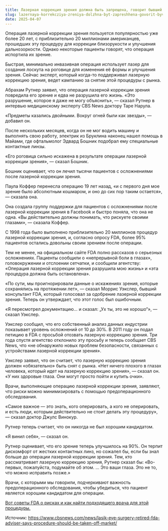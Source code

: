 ```yaml
---
title: Лазерная коррекция зрения должна быть запрещена, говорит бывший консультант FDA
slug: lazernaya-korrekcziya-zreniya-dolzhna-byt-zapreshhena-govorit-byvshij-konsultant-fda
date: 2025-04-07
---
```

<p style="text-align: center;">
  <p class="" data-start="154" data-end="423">
    Операция лазерной коррекции зрения пользуется популярностью уже более 20 лет, с приблизительно 20 миллионами американцев, прошедших эту процедуру для коррекции близорукости и улучшения дальнозоркости. Однако некоторые пациенты говорят, что операция испортила их зрение.
  </p>
  
  <p class="" data-start="425" data-end="678">
    Быстрая, минимально инвазивная операция использует лазер для создания лоскута на роговице для изменения её формы и улучшения зрения. Сейчас эксперт, который когда-то поддерживал лазерную коррекцию зрения, ведет кампанию за снятие этой процедуры с рынка.
  </p>
  
  <p class="" style="text-align: left;" data-start="680" data-end="924">
    Абрахам Рутнер заявил, что операция лазерной коррекции зрения повредила его зрение и едва не разрушила его жизнь. «Это разрушение, которое я даже не могу объяснить», — сказал Рутнер в интервью медицинскому эксперту CBS News доктору Таре Нарула.
  </p>
  
  <p class="" style="text-align: center;" data-start="680" data-end="924">
  </p>
  
  <p class="" data-start="926" data-end="999">
    «Предметы казались двойными. Вокруг огней были как звезды», — добавил он.
  </p>
  
  <p class="" data-start="1001" data-end="1206">
    После нескольких месяцев, когда он не мог водить машину и выполнять свою работу, электрик из Бруклина наконец нашел помощь в Майами, где офтальмолог Эдвард Бошник подобрал ему специальные контактные линзы.
  </p>
  
  <p class="" data-start="1208" data-end="1304">
    «Его роговица сильно искажена в результате операции лазерной коррекции зрения», — сказал Бошник.
  </p>
  
  <p class="" data-start="1306" data-end="1401">
    Бошник оценивает, что он лечил тысячи пациентов с осложнениями после лазерной коррекции зрения.
  </p>
  
  <p class="" data-start="1403" data-end="1551">
    Паула Коффер перенесла операцию 19 лет назад, «и с первого дня мое зрение было абсолютным кошмаром, и оно до сих пор таким остается», — сказала она.
  </p>
  
  <p class="" data-start="1553" data-end="1770">
    Она создала группу поддержки для пациентов с осложнениями после лазерной коррекции зрения в Facebook и быстро поняла, что она не одна. «Вы действительно должны понимать, что рискуете своими глазами», — сказала Коффер.
  </p>
  
  <p class="" data-start="1772" data-end="1954">
    С 1998 года было выполнено приблизительно 20 миллионов процедур лазерной коррекции зрения, и, согласно опросу FDA, более 95% пациентов остались довольны своим зрением после операции.
  </p>
  
  <p class="" data-start="1956" data-end="2243">
    Тем не менее, на официальном сайте FDA полно рассказов о серьезных осложнениях. Пациенты сообщили о «непрерывной боли в глазах», головокружении и отслоении сетчатки, и сообщили агентству: «Операция лазерной коррекции зрения разрушила мою жизнь» и «эта процедура должна быть остановлена».
  </p>
  
  <p class="" data-start="2245" data-end="2500">
    «По сути, мы проигнорировали данные о искажениях зрения, которые сохранялись на протяжении лет», — сказал Моррис Уэкслер, бывший консультант FDA, который голосовал за одобрение лазерной коррекции зрения. Теперь он утверждает, что этот голос был ошибочным.
  </p>
  
  <p class="" data-start="2502" data-end="2585">
    «Я пересмотрел документацию&#8230; и сказал: „Ух ты, это не хорошо“», — сказал Уэкслер.
  </p>
  
  <p class="" data-start="2587" data-end="2949">
    Уэкслер сообщил, что его собственный анализ данных индустрии показывает уровень осложнений от 10 до 30%. В 2011 году он подал петицию в FDA с просьбой отозвать лазерную коррекцию зрения. Три года спустя агентство отклонило эту просьбу и теперь сообщает CBS News, что «не обнаружило новых проблем безопасности, связанных с устройствами лазерной коррекции зрения».
  </p>
  
  <p class="" data-start="2951" data-end="3210">
    Уэкслер заявил, что он считает, что лазерную коррекцию зрения должен «обязательно» быть снят с рынка. «Нет ничего плохого в глазах человека, который идет на лазерную коррекцию зрения», — сказал он. «У них здоровые глаза. Они могут просто пойти и купить очки».
  </p>
  
  <p class="" data-start="3212" data-end="3349">
    Врачи, выполняющие операцию лазерной коррекции зрения, заявляют, что риски можно минимизировать с помощью предоперационного обследования.
  </p>
  
  <p class="" data-start="3351" data-end="3516">
    «Самое важное — это знать, кого оперировать, а кого не оперировать, и есть люди, которым действительно не стоит делать эту процедуру», — сказал доктор Джулс Винокур.
  </p>
  
  <p class="" data-start="3518" data-end="3582">
    Рутнер теперь считает, что он никогда не был хорошим кандидатом.
  </p>
  
  <p class="" data-start="3584" data-end="3612">
    «Я винил себя», — сказал он.
  </p>
  
  <p class="" data-start="3614" data-end="3965">
    Рутнер оценивает, что его зрение теперь улучшилось на 90%. Он терпит дискомфорт от жестких контактных линз, но сожалел бы, если бы знал больше до операции лазерной коррекции зрения. Тем, кто рассматривает лазерную коррекцию зрения, Рутнер сказал бы: «Во-первых, пожалуйста, подумайте об этом. &#8230; Это ваши глаза. Это не то, что можно исправить позже.»
  </p>
  
  <p class="" data-start="3967" data-end="4122">
    Врачи, с которыми мы говорили, подчеркивают важность предоперационного обследования, чтобы убедиться, что пациент является хорошим кандидатом для операции.
  </p>
  
  <p class="" data-start="4124" data-end="4197">
    <a href="https://www.fda.gov/medical-devices/lasik/what-are-risks-and-how-can-i-find-right-doctor-me">Вот советы FDA о рисках и как найти подходящего врача для этой процедуры.</a>
  </p>
  
  <p data-start="4124" data-end="4197">
    Источник: <a href="https://www.cbsnews.com/news/lasik-eye-surgery-retired-fda-adviser-says-procedure-should-be-taken-off-market/">https://www.cbsnews.com/news/lasik-eye-surgery-retired-fda-adviser-says-procedure-should-be-taken-off-market/</a>
  </p>